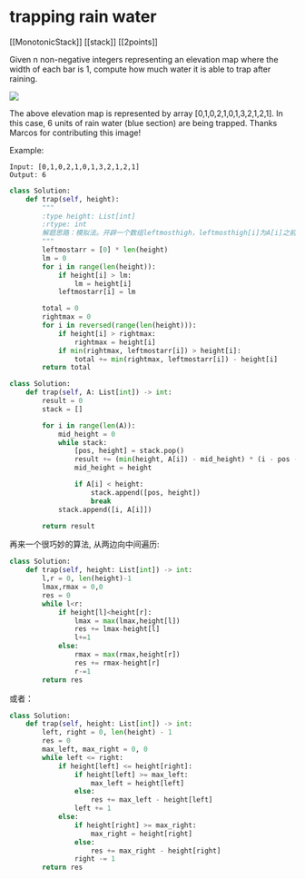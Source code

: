 # trapping rain water

[[MonotonicStack]] [[stack]] [[2points]]

Given n non-negative integers representing an elevation map where the width of each bar is 1, compute how much water it is able to trap after raining.

![](http://www.leetcode.com/static/images/problemset/rainwatertrap.png)

The above elevation map is represented by array [0,1,0,2,1,0,1,3,2,1,2,1]. In this case, 6 units of rain water (blue section) are being trapped. Thanks Marcos for contributing this image!

Example:
```
Input: [0,1,0,2,1,0,1,3,2,1,2,1]
Output: 6
```

```python
class Solution:
    def trap(self, height):
        """
        :type height: List[int]
        :rtype: int
        解题思路：模拟法。开辟一个数组leftmosthigh，leftmosthigh[i]为A[i]之前的最高的bar值，然后从后面开始遍历，用rightmax来记录从后向前遍历遇到的最大bar值，那么min(leftmosthigh[i], rightmax)-A[i]就是在第i个bar可以储存的水量。例如当i=9时，此时leftmosthigh[9]=3,而rightmax=2，则储水量为2-1=1，依次类推即可。这种方法还是很巧妙的。时间复杂度为O(N)。
        """
        leftmostarr = [0] * len(height)
        lm = 0
        for i in range(len(height)):
            if height[i] > lm:
                lm = height[i]
            leftmostarr[i] = lm

        total = 0
        rightmax = 0
        for i in reversed(range(len(height))):
            if height[i] > rightmax:
                rightmax = height[i]
            if min(rightmax, leftmostarr[i]) > height[i]:
                total += min(rightmax, leftmostarr[i]) - height[i]
        return total


```

```Python
class Solution:
    def trap(self, A: List[int]) -> int:
        result = 0
        stack = []

        for i in range(len(A)):
            mid_height = 0
            while stack:
                [pos, height] = stack.pop()
                result += (min(height, A[i]) - mid_height) * (i - pos - 1)
                mid_height = height

                if A[i] < height:
                    stack.append([pos, height])
                    break
            stack.append([i, A[i]])

        return result
```

再来一个很巧妙的算法, 从两边向中间遍历:

```python
class Solution:
    def trap(self, height: List[int]) -> int:
        l,r = 0, len(height)-1
        lmax,rmax = 0,0
        res = 0
        while l<r:
            if height[l]<height[r]:
                lmax = max(lmax,height[l])
                res += lmax-height[l]
                l+=1
            else:
                rmax = max(rmax,height[r])
                res += rmax-height[r]
                r-=1
        return res
```

或者：

```python
class Solution:
    def trap(self, height: List[int]) -> int:
        left, right = 0, len(height) - 1
        res = 0
        max_left, max_right = 0, 0
        while left <= right:
            if height[left] <= height[right]:
                if height[left] >= max_left:
                    max_left = height[left]
                else:
                    res += max_left - height[left]
                left += 1
            else:
                if height[right] >= max_right: 
                    max_right = height[right]
                else:
                    res += max_right - height[right]
                right -= 1
        return res
```
